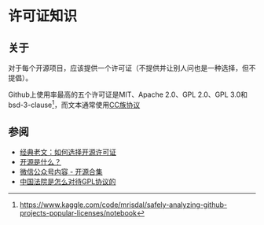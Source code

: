 # 许可证知识
## 关于
对于每个开源项目，应该提供一个许可证（不提供并让别人问也是一种选择，但不提倡）。

Github上使用率最高的五个许可证是MIT、Apache 2.0、GPL 2.0、GPL 3.0和bsd-3-clause[^1]，而文本通常使用[CC族协议](https://creativecommons.org/licenses/)

## 参阅
- [经典老文：如何选择开源许可证](https://www.ruanyifeng.com/blog/2011/05/how_to_choose_free_software_licenses.html)
- [开源是什么？](https://www.luogu.com.cn/blog/Acfboy/kai-yuan-shi-shi-me-neng-chi-ma-post)
- [微信公众号内容 - 开源合集](https://mp.weixin.qq.com/mp/appmsgalbum?__biz=MzAxMDc4NDc5OA==&action=getalbum&album_id=1838439004912812035)
- [中国法院是怎么对待GPL协议的](https://mp.weixin.qq.com/s?__biz=MzAxMDc4NDc5OA==&mid=2649433312&idx=1&sn=e30738b820b96deae410aab689e475d4)

[^1]: https://www.kaggle.com/code/mrisdal/safely-analyzing-github-projects-popular-licenses/notebook
